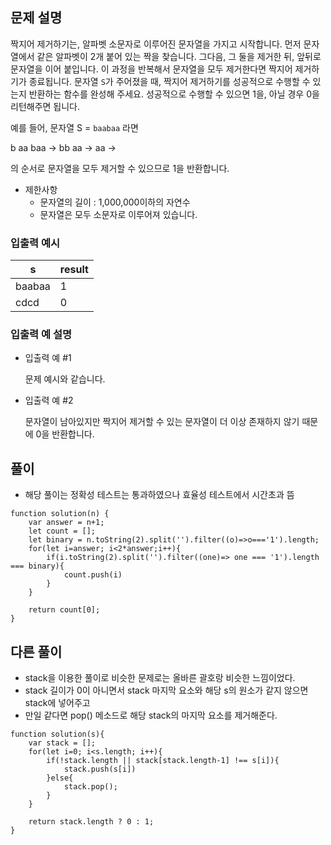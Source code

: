 ## 문제 설명

짝지어 제거하기는, 알파벳 소문자로 이루어진 문자열을 가지고 시작합니다. 먼저 문자열에서 같은 알파벳이 2개 붙어 있는 짝을 찾습니다. 그다음, 그 둘을 제거한 뒤, 앞뒤로 문자열을 이어 붙입니다. 이 과정을 반복해서 문자열을 모두 제거한다면 짝지어 제거하기가 종료됩니다. 문자열 `S`가 주어졌을 때, 짝지어 제거하기를 성공적으로 수행할 수 있는지 반환하는 함수를 완성해 주세요. 성공적으로 수행할 수 있으면 1을, 아닐 경우 0을 리턴해주면 됩니다.

예를 들어, 문자열 S = `baabaa` 라면

b aa baa → bb aa → aa →

의 순서로 문자열을 모두 제거할 수 있으므로 1을 반환합니다.

- 제한사항
  - 문자열의 길이 : 1,000,000이하의 자연수
  - 문자열은 모두 소문자로 이루어져 있습니다.

### 입출력 예시

| s      | result |
| ------ | ------ |
| baabaa | 1      |
| cdcd   | 0      |

### 입출력 예 설명

- 입출력 예 #1

  문제 예시와 같습니다.

- 입출력 예 #2

  문자열이 남아있지만 짝지어 제거할 수 있는 문자열이 더 이상 존재하지 않기 때문에 0을 반환합니다.

## 풀이

- 해당 풀이는 정확성 테스트는 통과하였으나 효율성 테스트에서 시간초과 뜸

```
function solution(n) {
    var answer = n+1;
    let count = [];
    let binary = n.toString(2).split('').filter((o)=>o==='1').length;
    for(let i=answer; i<2*answer;i++){
        if(i.toString(2).split('').filter((one)=> one === '1').length === binary){
            count.push(i)
        }
    }

    return count[0];
}
```

## 다른 풀이

- stack을 이용한 풀이로 비슷한 문제로는 올바른 괄호랑 비슷한 느낌이었다.
- stack 길이가 0이 아니면서 stack 마지막 요소와 해당 s의 원소가 같지 않으면 stack에 넣어주고
- 만일 같다면 pop() 메소드로 해당 stack의 마지막 요소를 제거해준다.

```
function solution(s){
    var stack = [];
    for(let i=0; i<s.length; i++){
        if(!stack.length || stack[stack.length-1] !== s[i]){
            stack.push(s[i])
        }else{
            stack.pop();
        }
    }

    return stack.length ? 0 : 1;
}
```

